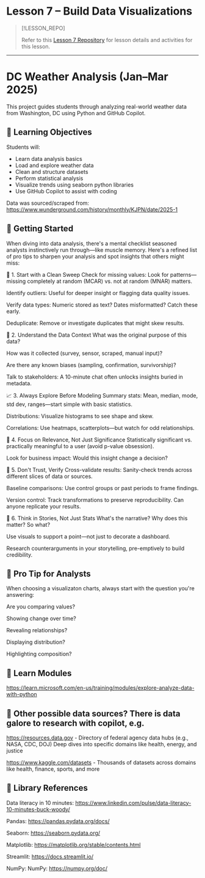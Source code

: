 # Lesson 7 – Build Data Visualizations    <!-- {docsify-ignore-all} -->

> [!LESSON_REPO]
>
> Refer to this <i class="fab fa-github"></i> [Lesson 7 Repository](https://github.com/BSMP-Coders/intermediate-storytelling-with-ai/tree/main/lesson-2.3) for lesson details and activities for this lesson.


-----


# DC Weather Analysis (Jan–Mar 2025)

This project guides students through analyzing real-world weather data from Washington, DC using Python and GitHub Copilot.

## 🧠 Learning Objectives

Students will:
- Learn data analysis basics
- Load and explore weather data
- Clean and structure datasets
- Perform statistical analysis
- Visualize trends using seaborn python libraries
- Use GitHub Copilot to assist with coding

Data was sourced/scraped from:
https://www.wunderground.com/history/monthly/KJPN/date/2025-1


## 🚀 Getting Started

When diving into data analysis, there's a mental checklist seasoned analysts instinctively run through—like muscle memory. Here's a refined list of pro tips to sharpen your analysis and spot insights that others might miss:

🧹 1. Start with a Clean Sweep
Check for missing values: Look for patterns—missing completely at random (MCAR) vs. not at random (MNAR) matters.

Identify outliers: Useful for deeper insight or flagging data quality issues.

Verify data types: Numeric stored as text? Dates misformatted? Catch these early.

Deduplicate: Remove or investigate duplicates that might skew results.

🧭 2. Understand the Data Context
What was the original purpose of this data?

How was it collected (survey, sensor, scraped, manual input)?

Are there any known biases (sampling, confirmation, survivorship)?

Talk to stakeholders: A 10-minute chat often unlocks insights buried in metadata.

📈 3. Always Explore Before Modeling
Summary stats: Mean, median, mode, std dev, ranges—start simple with basic statistics.

Distributions: Visualize histograms to see shape and skew.

Correlations: Use heatmaps, scatterplots—but watch for odd relationships.

🎯 4. Focus on Relevance, Not Just Significance
Statistically significant vs. practically meaningful to a user (avoid p-value obsession).

Look for business impact: Would this insight change a decision?

🧠 5. Don't Trust, Verify
Cross-validate results: Sanity-check trends across different slices of data or sources.

Baseline comparisons: Use control groups or past periods to frame findings.

Version control: Track transformations to preserve reproducibility. Can anyone replicate your results.

🧩 6. Think in Stories, Not Just Stats
What's the narrative? Why does this matter? So what?

Use visuals to support a point—not just to decorate a dashboard.

Research counterarguments in your storytelling, pre-emptively to build credibility.

## 🧠 Pro Tip for Analysts
When choosing a visualizaton charts, always start with the question you're answering:

Are you comparing values?

Showing change over time?

Revealing relationships?

Displaying distribution?

Highlighting composition?

## 🧠 Learn Modules 
https://learn.microsoft.com/en-us/training/modules/explore-analyze-data-with-python

## 🧠 Other possible data sources? There is data galore to research with copilot, e.g.
https://resources.data.gov	- Directory of federal agency data hubs (e.g., NASA, CDC, DOJ)	Deep dives into specific domains like health, energy, and justice

https://www.kaggle.com/datasets - Thousands of datasets across domains like health, finance, sports, and more


## 🚀 Library References
Data literacy in 10 minutes:
https://www.linkedin.com/pulse/data-literacy-10-minutes-buck-woody/

Pandas:
https://pandas.pydata.org/docs/

Seaborn:
https://seaborn.pydata.org/

Matplotlib:
https://matplotlib.org/stable/contents.html

Streamlit:
https://docs.streamlit.io/

NumPy:
NumPy: https://numpy.org/doc/